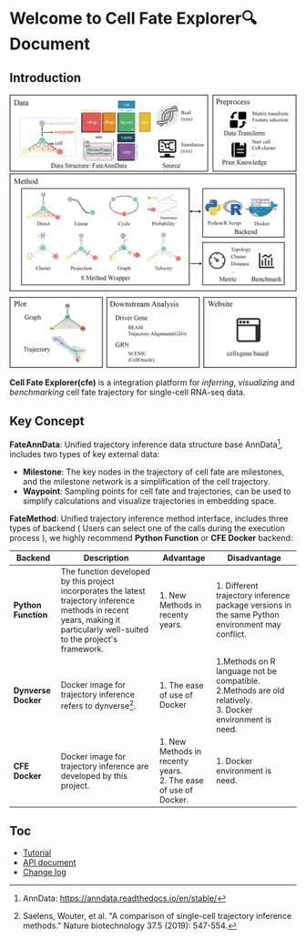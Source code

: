 # Welcome to Cell Fate Explorer🔍 Document

## Introduction

![framework](./img/framework.png)

**Cell Fate Explorer(cfe)** is a integration platform for *inferring*, *visualizing* and *benchmarking* cell fate trajectory for single-cell RNA-seq data.

## Key Concept

**FateAnnData**: Unified trajectory inference data structure base AnnData[^1], includes two types of key external data:

- **Milestone**: The key nodes in the trajectory of cell fate are milestones, and the milestone network is a simplification of the cell trajectory.
- **Waypoint**: Sampling points for cell fate and trajectories, can be used to simplify calculations and visualize trajectories in embedding space.

**FateMethod**: Unified trajectory inference method interface, includes three types of backend ( Users can select one of the calls during the execution process ), we highly recommend **Python Function** or **CFE Docker** backend:

|Backend|Description|Advantage|Disadvantage|
| ---- | ---- | ---- | ---- |
|**Python Function**|The function developed by this project incorporates the latest trajectory inference methods in recent years, making it particularly well-suited to the project's framework.|1. New Methods in recenty years. <br>| 1. Different trajectory inference package versions in the same Python environment may conflict. |
|**Dynverse Docker**|Docker image for trajectory inference refers to dynverse[^2].|1. The ease of use of Docker |1.Methods on R language not be compatible. <br> 2.Methods are old relatively. <br> 3. Docker environment is need.
|**CFE Docker**|Docker image for trajectory inference are developed by this project.|1. New Methods in recenty years. <br>2. The ease of use of Docker. |1. Docker environment is need. |

## Toc

- [Tutorial](./tutorial.md)
- [API document](./api.md)
- [Change log](./change_log.md)

[^1]: AnnData: https://anndata.readthedocs.io/en/stable/

[^2]: Saelens, Wouter, et al. "A comparison of single-cell trajectory inference methods." Nature biotechnology 37.5 (2019): 547-554.

